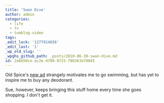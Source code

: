 ```yaml
---
title: 'Swan Dive'
author: admin
categories:
  - life
  - tv
  - tumblog-video
tags: 
_edit_lock: '1277914656'
_edit_last: '1'
_wp_old_slug: ''
_wpghs_github_path: _posts/2010-06-30-swan-dive.md
id: 2a6b50ce-ac2e-4709-8725-f8b563e70845
---
```

<p>Old Spice's <a href="http://www.youtube.com/watch?v=uLTIowBF0kE">new ad</a> strangely motivates me to go swimming, but has yet to inspire me to buy any deodorant.</p>
<p>Sue, however, keeps bringing this stuff home every time she goes shopping.  I don't get it.</p>
